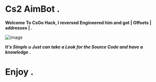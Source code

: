 # Cs2 AimBot .


**Welcome To CsGo Hack, I reversed Engineered him and got | Offsets | addresses | .**

![image](https://github.com/rootL0r/Cs2Bot/assets/157466888/bef7ddc4-f18d-4e8b-8854-87d93c1a9a64)

***It's Simple u Just can take a Look for the Source Code and have a knowledge .***

# Enjoy .

